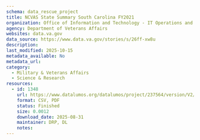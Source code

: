 ```yaml
---
schema: data_rescue_project 
title: NCVAS State Summary South Carolina FY2021
organization: Office of Information and Technology - IT Operations and Services (ITOPS)
agency: Department of Veterans Affairs
websites: data.va.gov
data_source: https://www.data.va.gov/stories/s/26ff-xw8u
description: 
last_modified: 2025-10-15
metadata_available: No
metadata_url: 
category:
  - Military & Veterans Affairs 
  - Science & Research 
resources:
  - id: 1348
    url: https://www.datalumos.org/datalumos/project/237564/version/V2/view
    format: CSV, PDF
    status: Finished
    size: 0.0012
    download_date: 2025-08-31
    maintainer: DRP, DL
    notes: 
---
```

